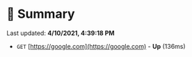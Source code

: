 # 📖 Summary
Last updated: **4/10/2021, 4:39:18 PM**

- `GET` [https://google.com](https://google.com) - **Up** (136ms)
